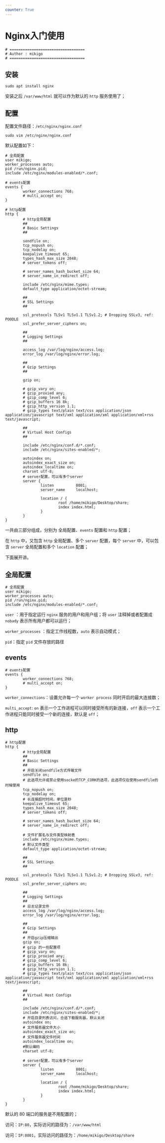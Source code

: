 ```yaml
---
counter: True
---
```


# Nginx入门使用

```shell
# ==================================
# Author : mikigo
# ==================================
```

## 安装

```shell
sudo apt install nginx
```

安装之后 `/var/www/html` 就可以作为默认的 `http` 服务使用了；

## 配置

配置文件路径：`/etc/nginx/nginx.conf`

```shell
sudo vim /etc/nginx/nginx.conf
```

默认配置如下：

```shell
# 全局配置
user mikigo;
worker_processes auto;
pid /run/nginx.pid;
include /etc/nginx/modules-enabled/*.conf;

# events配置
events {
        worker_connections 768;
        # multi_accept on;
}

# http配置
http {
		# http全局配置
        ##
        # Basic Settings
        ##

        sendfile on;
        tcp_nopush on;
        tcp_nodelay on;
        keepalive_timeout 65;
        types_hash_max_size 2048;
        # server_tokens off;

        # server_names_hash_bucket_size 64;
        # server_name_in_redirect off;

        include /etc/nginx/mime.types;
        default_type application/octet-stream;

        ##
        # SSL Settings
        ##

        ssl_protocols TLSv1 TLSv1.1 TLSv1.2; # Dropping SSLv3, ref: POODLE
        ssl_prefer_server_ciphers on;

        ##
        # Logging Settings
        ##

        access_log /var/log/nginx/access.log;
        error_log /var/log/nginx/error.log;

        ##
        # Gzip Settings
        ##

        gzip on;

        # gzip_vary on;
        # gzip_proxied any;
        # gzip_comp_level 6;
        # gzip_buffers 16 8k;
        # gzip_http_version 1.1;
        # gzip_types text/plain text/css application/json application/javascript text/xml application/xml application/xml+rss text/javascript;

        ##
        # Virtual Host Configs
        ##

        include /etc/nginx/conf.d/*.conf;
        include /etc/nginx/sites-enabled/*;
        
        autoindex on;
        autoindex_exact_size on;
        autoindex_localtime on;
        charset utf-8;
        # server配置，可以有多个server
        server {
                listen          8001;
                server_name     localhost;

                location / {
                        root /home/mikigo/Desktop/share;
                        index index.html;
                }
        }
}
```

一共由三部分组成，分别为 全局配置、`events`  配置和 `http` 配置；

在 `http` 中，又包含 `http` 全局配置、多个 `server` 配置，每个 `server` 中，可以包含 `server` 全局配置和多个 `location` 配置；

下面展开讲。

## 全局配置

```shell
# 全局配置
user mikigo;
worker_processes auto;
pid /run/nginx.pid;
include /etc/nginx/modules-enabled/*.conf;
```

`user`  ：用于指定运行 `nginx` 服务的用户和用户组；将 `user` 注释掉或者配置成 `nobady` 表示所有用户都可以运行；

`worker_processes` ：指定工作线程数，`auto` 表示自动模式；

`pid`：指定 `pid` 文件存放的路径

## events

```shell
# events配置
events {
        worker_connections 768;
        # multi_accept on;
}
```

`worker_connections`：设置允许每一个 `worker process` 同时开启的最大连接数；

`multi_accept`: `on` 表示一个工作进程可以同时接受所有的新连接，`off` 表示一个工作进程只能同时接受一个新的连接，默认是 `off`；

## http

```shell
# http配置
http {
		# http全局配置
        ##
        # Basic Settings
        ##
		# 开启关闭sendfile方式传输文件
        sendfile on;
        # 此选项允许或禁止使用socke的TCP_CORK的选项，此选项仅在使用sendfile的时候使用
        tcp_nopush on;
        tcp_nodelay on;
        # 长连接超时时间，单位是秒
        keepalive_timeout 65;
        types_hash_max_size 2048;
        # server_tokens off;

        # server_names_hash_bucket_size 64;
        # server_name_in_redirect off;
        
		# 文件扩展名与文件类型映射表
        include /etc/nginx/mime.types;
        # 默认文件类型
        default_type application/octet-stream;

        ##
        # SSL Settings
        ##

        ssl_protocols TLSv1 TLSv1.1 TLSv1.2; # Dropping SSLv3, ref: POODLE
        ssl_prefer_server_ciphers on;

        ##
        # Logging Settings
        ##
		# 日志记录文件
        access_log /var/log/nginx/access.log;
        error_log /var/log/nginx/error.log;

        ##
        # Gzip Settings
        ##
		# 开启gzip压缩输出
        gzip on;
		# gzip 的一些配置项
        # gzip_vary on;
        # gzip_proxied any;
        # gzip_comp_level 6;
        # gzip_buffers 16 8k;
        # gzip_http_version 1.1;
        # gzip_types text/plain text/css application/json application/javascript text/xml application/xml application/xml+rss text/javascript;

        ##
        # Virtual Host Configs
        ##

        include /etc/nginx/conf.d/*.conf;
        include /etc/nginx/sites-enabled/*;
        # 开启目录列表访问，合适下载服务器，默认关闭
        autoindex on;
        # 文件服务器文件大小
        autoindex_exact_size on;
        # 文件服务器文件时间
        autoindex_localtime on;
        #默认编码
        charset utf-8;
        
        # server配置，可以有多个server
        server {
                listen          8001;
                server_name     localhost;

                location / {
                        root /home/mikigo/Desktop/share;
                        index index.html;
                }
        }
}
```

默认的 80 端口的服务是不用配置的；

访问：`IP:80`，实际访问的路径为：`/var/www/html`

访问：`IP:8001`，实际访问的路径为：`/home/mikigo/Desktop/share`
